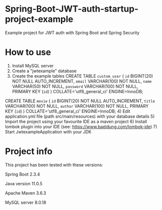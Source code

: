 # Spring-Boot-JWT-auth-startup-project-example
 Example project for JWT auth with Spring Boot and Spring Security

# How to use

1) Install MySQL server
2) Create a "jwtexample" database
3) Create the example tables
CREATE TABLE `custom_user` (
	`id` BIGINT(20) NOT NULL AUTO_INCREMENT,
	`email` VARCHAR(100) NOT NULL,
	`name` VARCHAR(50) NOT NULL,
	`password` VARCHAR(100) NOT NULL,
	PRIMARY KEY (`id`)
)
COLLATE='utf8_general_ci'
ENGINE=InnoDB;

CREATE TABLE `movie` (
	`id` BIGINT(20) NOT NULL AUTO_INCREMENT,
	`title` VARCHAR(100) NOT NULL,
	`author` VARCHAR(100) NOT NULL,
	PRIMARY KEY (`id`)
)
COLLATE='utf8_general_ci'
ENGINE=InnoDB;
4) Edit application.yml file (path  src/main/resources) with your database details
5) Import the project using your favourite IDE as a maven project
6) Install lombok plugin into your IDE (see: https://www.baeldung.com/lombok-ide)
7) Start JwtexampleApplication with your JDK

# Project info

This project has been tested with these versions:

Spring Boot 2.3.4

Java version 11.0.5

Apache Maven 3.6.3

MySQL server 8.0.18
